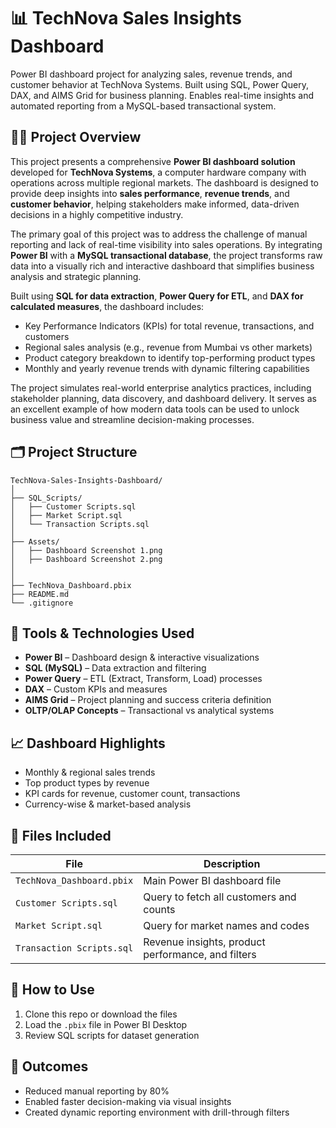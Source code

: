 
# 📊 TechNova Sales Insights Dashboard

Power BI dashboard project for analyzing sales, revenue trends, and customer behavior at TechNova Systems. Built using SQL, Power Query, DAX, and AIMS Grid for business planning. Enables real-time insights and automated reporting from a MySQL-based transactional system.

## 🧑‍💻 Project Overview

This project presents a comprehensive **Power BI dashboard solution** developed for **TechNova Systems**, a computer hardware company with operations across multiple regional markets. The dashboard is designed to provide deep insights into **sales performance**, **revenue trends**, and **customer behavior**, helping stakeholders make informed, data-driven decisions in a highly competitive industry.

The primary goal of this project was to address the challenge of manual reporting and lack of real-time visibility into sales operations. By integrating **Power BI** with a **MySQL transactional database**, the project transforms raw data into a visually rich and interactive dashboard that simplifies business analysis and strategic planning.

Built using **SQL for data extraction**, **Power Query for ETL**, and **DAX for calculated measures**, the dashboard includes:

- Key Performance Indicators (KPIs) for total revenue, transactions, and customers  
- Regional sales analysis (e.g., revenue from Mumbai vs other markets)  
- Product category breakdown to identify top-performing product types  
- Monthly and yearly revenue trends with dynamic filtering capabilities  

The project simulates real-world enterprise analytics practices, including stakeholder planning, data discovery, and dashboard delivery. It serves as an excellent example of how modern data tools can be used to unlock business value and streamline decision-making processes.

## 🗂 Project Structure

```
TechNova-Sales-Insights-Dashboard/
│
├── SQL_Scripts/
│   ├── Customer Scripts.sql
│   ├── Market Script.sql
│   └── Transaction Scripts.sql
│
├── Assets/
│   ├── Dashboard Screenshot 1.png
│   ├── Dashboard Screenshot 2.png
│  
│
├── TechNova_Dashboard.pbix
├── README.md
└── .gitignore
```

## 🔧 Tools & Technologies Used

- **Power BI** – Dashboard design & interactive visualizations  
- **SQL (MySQL)** – Data extraction and filtering  
- **Power Query** – ETL (Extract, Transform, Load) processes  
- **DAX** – Custom KPIs and measures  
- **AIMS Grid** – Project planning and success criteria definition  
- **OLTP/OLAP Concepts** – Transactional vs analytical systems

## 📈 Dashboard Highlights

- Monthly & regional sales trends  
- Top product types by revenue  
- KPI cards for revenue, customer count, transactions  
- Currency-wise & market-based analysis  

## 📂 Files Included

| File | Description |
|------|-------------|
| `TechNova_Dashboard.pbix` | Main Power BI dashboard file |
| `Customer Scripts.sql` | Query to fetch all customers and counts |
| `Market Script.sql` | Query for market names and codes |
| `Transaction Scripts.sql` | Revenue insights, product performance, and filters |

## 🚀 How to Use

1. Clone this repo or download the files  
2. Load the `.pbix` file in Power BI Desktop  
3. Review SQL scripts for dataset generation  

## 📌 Outcomes

- Reduced manual reporting by 80%  
- Enabled faster decision-making via visual insights  
- Created dynamic reporting environment with drill-through filters

